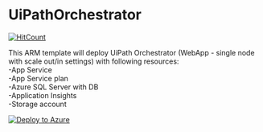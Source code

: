 # UiPathOrchestrator
[![HitCount](http://hits.dwyl.io/hteo1337/UiPath/Infrastructure.svg)](http://hits.dwyl.io/hteo1337/UiPath/Infrastructure)

This ARM template will deploy UiPath Orchestrator (WebApp - single node with scale out/in settings) with following resources:</br>
    -App Service</br>
    -App Service plan</br>
    -Azure SQL Server with DB</br>
    -Application Insights</br>
    -Storage account</br>

[![Deploy to Azure](https://azuredeploy.net/deploybutton.png)](https://portal.azure.com/#create/Microsoft.Template/uri/https%3A%2F%2Fraw.githubusercontent.com%2FUiPath%2FInfrastructure%2F5cdacbf86295cc50256eade8308ba83f92191b41%2FAzure%2FOrchestrator%2FPaaS%2FSingleNode%2Fazuredeploy.json)
